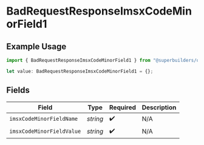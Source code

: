 # BadRequestResponseImsxCodeMinorField1

## Example Usage

```typescript
import { BadRequestResponseImsxCodeMinorField1 } from "@superbuilders/oneroster/models/errors";

let value: BadRequestResponseImsxCodeMinorField1 = {};
```

## Fields

| Field                     | Type                      | Required                  | Description               |
| ------------------------- | ------------------------- | ------------------------- | ------------------------- |
| `imsxCodeMinorFieldName`  | *string*                  | :heavy_check_mark:        | N/A                       |
| `imsxCodeMinorFieldValue` | *string*                  | :heavy_check_mark:        | N/A                       |